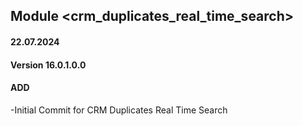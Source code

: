 ## Module <crm_duplicates_real_time_search>

#### 22.07.2024
#### Version 16.0.1.0.0
#### ADD

-Initial Commit for CRM Duplicates Real Time Search
